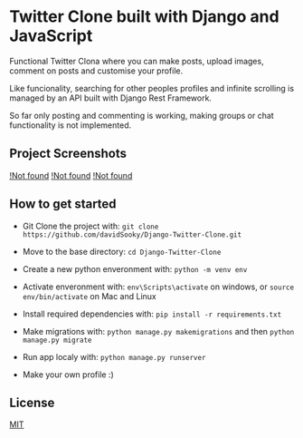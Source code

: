 # Twitter Clone built with Django and JavaScript
Functional Twitter Clona where you can make posts, upload images, comment on posts and customise your profile.

Like funcionality, searching for other peoples profiles and infinite scrolling is managed by an API built with Django Rest Framework.

So far only posting and commenting is working, making groups or chat functionality is not implemented.

## Project Screenshots

[!Not found](https://github.com/davidSooky/Django-Twitter-Clone/blob/master/static/images/demo.gif)
[!Not found](./static/images/main_page.JPG)
[!Not found](./static/images/profile_page.JPG)


## How to get started

- Git Clone the project with: ```git clone https://github.com/davidSooky/Django-Twitter-Clone.git```

- Move to the base directory: ```cd Django-Twitter-Clone```

- Create a new python enveronment with: ```python -m venv env```

- Activate enveronment with: ```env\Scripts\activate``` on windows, or ```source env/bin/activate``` on Mac and Linux

- Install required dependencies with: ```pip install -r requirements.txt```

- Make migrations with: ```python manage.py makemigrations``` and then ```python manage.py migrate```

- Run app localy with: ```python manage.py runserver```

- Make your own profile :)

## License
[MIT](https://choosealicense.com/licenses/mit/)